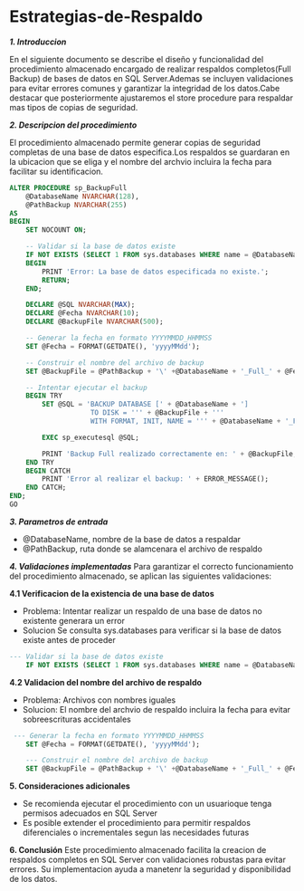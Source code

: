 # Estrategias-de-Respaldo

***1. Introduccion***

En el siguiente documento se describe el diseño y funcionalidad del procedimiento almacenado encargado de realizar respaldos completos(Full Backup) de
bases de datos en SQL Server.Ademas se incluyen validaciones para evitar errores comunes y garantizar la integridad de los datos.Cabe destacar que posteriormente
ajustaremos el store procedure para respaldar mas tipos de copias de seguridad.

***2. Descripcion del procedimiento***

El procedimiento almacenado permite generar copias de seguridad completas de una base de datos especifica.Los respaldos se guardaran en la ubicacion que se eliga y el nombre del archvio incluira la fecha para facilitar su identificacion.

```SQL
ALTER PROCEDURE sp_BackupFull
    @DatabaseName NVARCHAR(128),
    @PathBackup NVARCHAR(255)
AS
BEGIN
    SET NOCOUNT ON;

    -- Validar si la base de datos existe
    IF NOT EXISTS (SELECT 1 FROM sys.databases WHERE name = @DatabaseName)
    BEGIN
        PRINT 'Error: La base de datos especificada no existe.';
        RETURN;
    END;

    DECLARE @SQL NVARCHAR(MAX);
	DECLARE @Fecha NVARCHAR(10);
	DECLARE @BackupFile NVARCHAR(500);

    -- Generar la fecha en formato YYYYMMDD_HHMMSS
    SET @Fecha = FORMAT(GETDATE(), 'yyyyMMdd');

    -- Construir el nombre del archivo de backup
    SET @BackupFile = @PathBackup + '\' +@DatabaseName + '_Full_' + @Fecha + '.bak';

    -- Intentar ejecutar el backup
    BEGIN TRY
        SET @SQL = 'BACKUP DATABASE [' + @DatabaseName + '] 
                    TO DISK = ''' + @BackupFile + '''
                    WITH FORMAT, INIT, NAME = ''' + @DatabaseName + '_Full Backup''';

        EXEC sp_executesql @SQL;

        PRINT 'Backup Full realizado correctamente en: ' + @BackupFile;
    END TRY
    BEGIN CATCH
        PRINT 'Error al realizar el backup: ' + ERROR_MESSAGE();
    END CATCH;
END;
GO
```

***3. Parametros de entrada***

* @DatabaseName, nombre de la base de datos a respaldar
* @PathBackup, ruta donde se alamcenara el archivo de respaldo

***4. Validaciones implementadas***
Para garantizar el correcto funcionamiento del procedimiento almacenado, se aplican las siguientes validaciones:

**4.1 Verificacion de la existencia de una base de datos**

 * Problema: Intentar realizar un respaldo de una base de datos no existente generara un error
 * Solucion Se consulta sys.databases para verificar si la base de datos existe antes de proceder

```SQL
--- Validar si la base de datos existe
    IF NOT EXISTS (SELECT 1 FROM sys.databases WHERE name = @DatabaseName)
```

**4.2 Validacion del nombre del archivo de respaldo**
 * Problema: Archivos con nombres iguales
 * Solucion: El nombre del archvio de respaldo incluira la fecha para evitar sobreescrituras accidentales

```SQL
 --- Generar la fecha en formato YYYYMMDD_HHMMSS
    SET @Fecha = FORMAT(GETDATE(), 'yyyyMMdd');

    --- Construir el nombre del archivo de backup
    SET @BackupFile = @PathBackup + '\' +@DatabaseName + '_Full_' + @Fecha + '.bak';
```

**5. Consideraciones adicionales**
 * Se recomienda ejecutar el procedimiento con un usuarioque tenga permisos adecuados en SQL Server
 * Es posible extender el procedimiento para permitir respaldos diferenciales o incrementales segun las necesidades futuras

**6. Conclusión**
Este procedimiento almacenado facilita la creacion de respaldos completos en SQL Server con validaciones robustas para evitar errores.
Su implementacion ayuda a manetenr la seguridad y disponibilidad de los datos.
